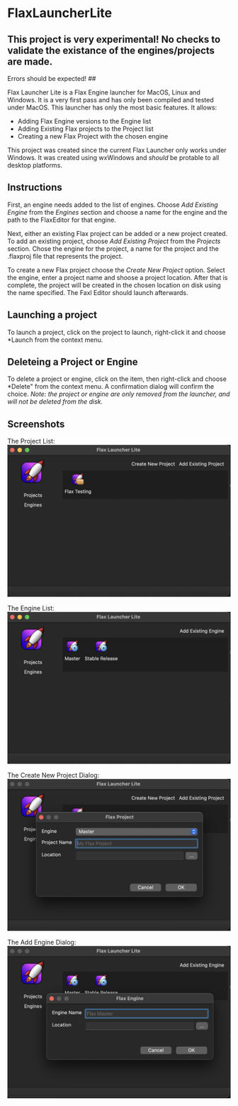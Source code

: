 # FlaxLauncherLite #

## This project is very experimental! No checks to validate the existance of the engines/projects are made.
Errors should be expected! ##

Flax Launcher Lite is a Flax Engine launcher for MacOS, Linux and Windows. It is a very first pass and
has only been compiled and tested under MacOS. This launcher has only the most basic features. It allows:

- Adding Flax Engine versions to the Engine list
- Adding Existing Flax projects to the Project list
- Creating a new Flax Project with the chosen engine

This project was created since the current Flax Launcher only works under Windows. It was created using wxWindows
and _should_ be protable to all desktop platforms.

## Instructions ##

First, an engine needs added to the list of engines. Choose *Add Existing Engine* from the *Engines* section and
choose a name for the engine and the path to the FlaxEditor for that engine.

Next, either an existing Flax project can be added or a new project created. To add an existing project,
choose *Add Existing Project* from the *Projects* section. Chose the engine for the project, a name for the project
and the <project>.flaxproj file that represents the project.

To create a new Flax project choose the *Create New Project* option. Select the engine, enter a project name and
shoose a project location. After that is complete, the project will be created in the chosen location on disk
using the name specified. The Faxl Editor should launch afterwards.

## Launching a project ##

To launch a project, click on the project to launch, right-click it and choose *Launch from the context menu.

## Deleteing a Project or Engine ##

To delete a project or engine, click on the item, then right-click and choose *Delete" from the context menu. A
confirmation dialog will confirm the choice. _*Note:* the project or engine are only removed from the launcher,
and will *not* be deleted from the disk._

## Screenshots ##

The Project List:
![Project List](screenshots/fll_projects_list.png "Project List")

The Engine List:
![Engine List](screenshots/fll_engines_list.png "Engine List")

The Create New Project Dialog:
![Create New Project](screenshots/fll_create_project.png "Create New Project")

The Add Engine Dialog:
![Add Engine](screenshots/fll_add_engine.png "Add Engine")